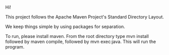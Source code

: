 Hi!

This project follows the Apache Maven Project's Standard Directory Layout.

We keep things simple by using packages for separation.

To run, please install maven. From the root directory type mvn install followed
by maven compile, followed by mvn exec:java. This will run the program.
